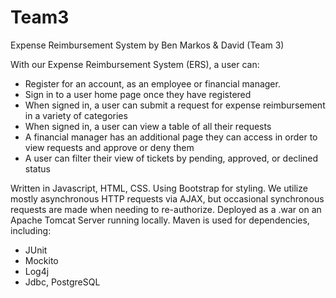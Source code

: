 # Team3
Expense Reimbursement System
by Ben Markos & David (Team 3)

With our Expense Reimbursement System (ERS), a user can:

* Register for an account, as an employee or financial manager.
* Sign in to a user home page once they have registered
* When signed in, a user can submit a request for expense reimbursement in a variety of categories
* When signed in, a user can view a table of all their requests
* A financial manager has an additional page they can access in order to view requests and approve or deny them
* A user can filter their view of tickets by pending, approved, or declined status

Written in Javascript, HTML, CSS.
Using Bootstrap for styling.
We utilize mostly asynchronous HTTP requests via AJAX, but occasional synchronous requests are made when needing to re-authorize.
Deployed as a .war on an Apache Tomcat Server running locally.
Maven is used for dependencies, including:
* JUnit
* Mockito
* Log4j
* Jdbc, PostgreSQL

   
